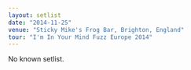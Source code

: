 ```yaml
---
layout: setlist
date: "2014-11-25"
venue: "Sticky Mike's Frog Bar, Brighton, England"
tour: "I'm In Your Mind Fuzz Europe 2014"
---
```


No known setlist.

